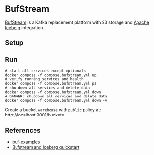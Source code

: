 # BufStream

[BufStream](https://buf.build/docs/bufstream/) is a Kafka replacement platform with S3 storage and [Apache Iceberg](https://buf.build/docs/bufstream/iceberg/) integration.

## Setup

## Run

```shell
# start all services except optionals 
docker compose -f compose.bufstream.yml up
# verify running services and health
docker compose -f compose.bufstream.yml ps
# shutdown all services and delete data
docker compose -f compose.bufstream.yml down
# DANGER: shutdown all services and delete data
docker compose -f compose.bufstream.yml down -v
```

Create a bucket `warehouse` with `public` policy at: http://localhost:9001/buckets

## References

- [buf-examples](https://github.com/bufbuild/buf-examples)
- [Bufstream and Iceberg quickstart](https://github.com/bufbuild/buf-examples/tree/main/bufstream/iceberg-quickstart)